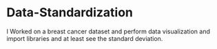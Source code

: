 # Data-Standardization
I Worked on a breast cancer dataset and perform data visualization and import libraries and at least see the standard deviation.
